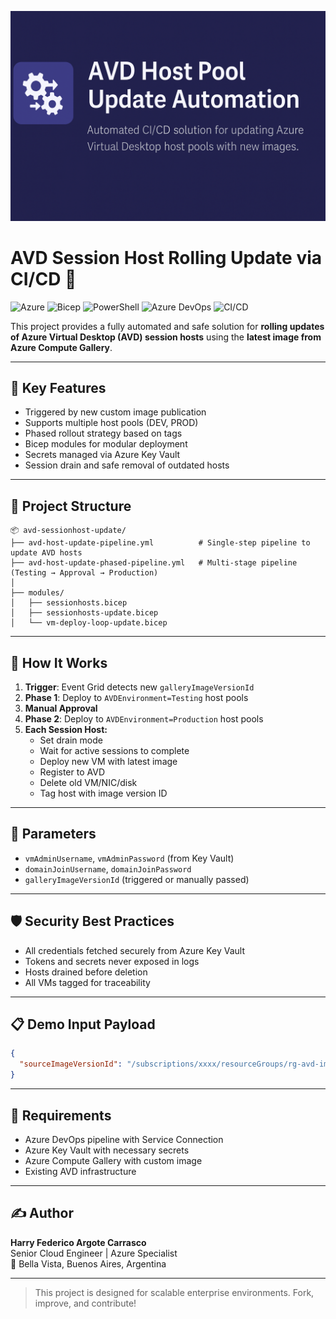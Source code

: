 <p align="center">
  <img src="https://github.com/Fede5/avd-CICD/raw/main/avdcicd-banner.png" alt="Banner" />
</p>

# AVD Session Host Rolling Update via CI/CD 🚀

![Azure](https://img.shields.io/badge/Azure-0078D4?logo=microsoftazure&logoColor=white)
![Bicep](https://img.shields.io/badge/Bicep-005BA1?logo=microsoft&logoColor=white)
![PowerShell](https://img.shields.io/badge/PowerShell-5391FE?logo=powershell&logoColor=white)
![Azure DevOps](https://img.shields.io/badge/Azure_DevOps-CB2C2F?logo=azuredevops&logoColor=white)
![CI/CD](https://img.shields.io/badge/CI/CD-Phased-blue)

This project provides a fully automated and safe solution for **rolling updates of Azure Virtual Desktop (AVD) session hosts** using the **latest image from Azure Compute Gallery**.

---

## 🧠 Key Features

- Triggered by new custom image publication
- Supports multiple host pools (DEV, PROD)
- Phased rollout strategy based on tags
- Bicep modules for modular deployment
- Secrets managed via Azure Key Vault
- Session drain and safe removal of outdated hosts

---

## 📁 Project Structure

```
📦 avd-sessionhost-update/
├── avd-host-update-pipeline.yml          # Single-step pipeline to update AVD hosts
├── avd-host-update-phased-pipeline.yml   # Multi-stage pipeline (Testing → Approval → Production)
│
├── modules/
│   ├── sessionhosts.bicep
│   ├── sessionhosts-update.bicep
│   └── vm-deploy-loop-update.bicep
```

---

## 🚀 How It Works

1. **Trigger**: Event Grid detects new `galleryImageVersionId`
2. **Phase 1**: Deploy to `AVDEnvironment=Testing` host pools
3. **Manual Approval**
4. **Phase 2**: Deploy to `AVDEnvironment=Production` host pools
5. **Each Session Host:**
   - Set drain mode
   - Wait for active sessions to complete
   - Deploy new VM with latest image
   - Register to AVD
   - Delete old VM/NIC/disk
   - Tag host with image version ID

---

## 🧩 Parameters

- `vmAdminUsername`, `vmAdminPassword` (from Key Vault)
- `domainJoinUsername`, `domainJoinPassword`
- `galleryImageVersionId` (triggered or manually passed)

---

## 🛡 Security Best Practices

- All credentials fetched securely from Azure Key Vault
- Tokens and secrets never exposed in logs
- Hosts drained before deletion
- All VMs tagged for traceability

---

## 📋 Demo Input Payload

```json
{
  "sourceImageVersionId": "/subscriptions/xxxx/resourceGroups/rg-avd-images/providers/Microsoft.Compute/galleries/avd-gallery/images/win11-24h2-avd/versions/1.0.20240406"
}
```

---

## 📌 Requirements

- Azure DevOps pipeline with Service Connection
- Azure Key Vault with necessary secrets
- Azure Compute Gallery with custom image
- Existing AVD infrastructure

---

## ✍️ Author

**Harry Federico Argote Carrasco**  
Senior Cloud Engineer | Azure Specialist  
📍 Bella Vista, Buenos Aires, Argentina

---

> This project is designed for scalable enterprise environments. Fork, improve, and contribute!
